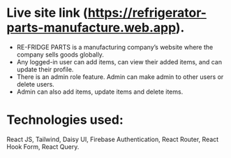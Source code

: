 # Live site link (https://refrigerator-parts-manufacture.web.app).

*	RE-FRIDGE PARTS is a manufacturing company’s website where the company sells goods globally.
*	Any logged-in user can add items, can view their added items, and can update their profile.
*	There is an admin role feature. Admin can make admin to other users or delete users.
*	Admin can also add items, update items and delete items.

# Technologies used: 
React JS, Tailwind, Daisy UI, Firebase Authentication, React Router, React
Hook Form, React Query.


